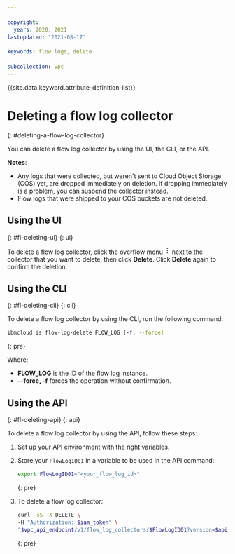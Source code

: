 ```yaml
---

copyright:
  years: 2020, 2021
lastupdated: "2021-08-17"

keywords: flow logs, delete

subcollection: vpc
---
```


{{site.data.keyword.attribute-definition-list}}

# Deleting a flow log collector
{: #deleting-a-flow-log-collector}

You can delete a flow log collector by using the UI, the CLI, or the API.

**Notes**:

* Any logs that were collected, but weren't sent to Cloud Object Storage (COS) yet, are dropped immediately on deletion. If dropping immediately is a problem, you can suspend the collector instead.
* Flow logs that were shipped to your COS buckets are not deleted.

## Using the UI
{: #fl-deleting-ui}
{: ui}

To delete a flow log collector, click the overflow menu ![overflow menu](images/overflow.png) next to the collector that you want to delete, then click **Delete**. Click **Delete** again to confirm the deletion.

## Using the CLI
{: #fl-deleting-cli}
{: cli}

To delete a flow log collector by using the CLI, run the following command:

```sh
ibmcloud is flow-log-delete FLOW_LOG [-f, --force]
```
{: pre}

Where:

- **FLOW_LOG** is the ID of the flow log instance.
- **--force, -f** forces the operation without confirmation.

## Using the API
{: #fl-deleting-api}
{: api}

To delete a flow log collector by using the API, follow these steps:

1. Set up your [API environment](/docs/vpc?topic=vpc-set-up-environment#api-prerequisites-setup) with the right variables.
1. Store your `FlowLogID01` in a variable to be used in the API command:

   ```sh
   export FlowLogID01="<your_flow_log_id>"
   ```
   {: pre}
   
1. To delete a flow log collector:

   ```sh
   curl -sS -X DELETE \
   -H "Authorization: $iam_token" \
   "$vpc_api_endpoint/v1/flow_log_collectors/$FlowLogID01?version=$api_version&generation=2" | jq
   ```
   {: pre}
